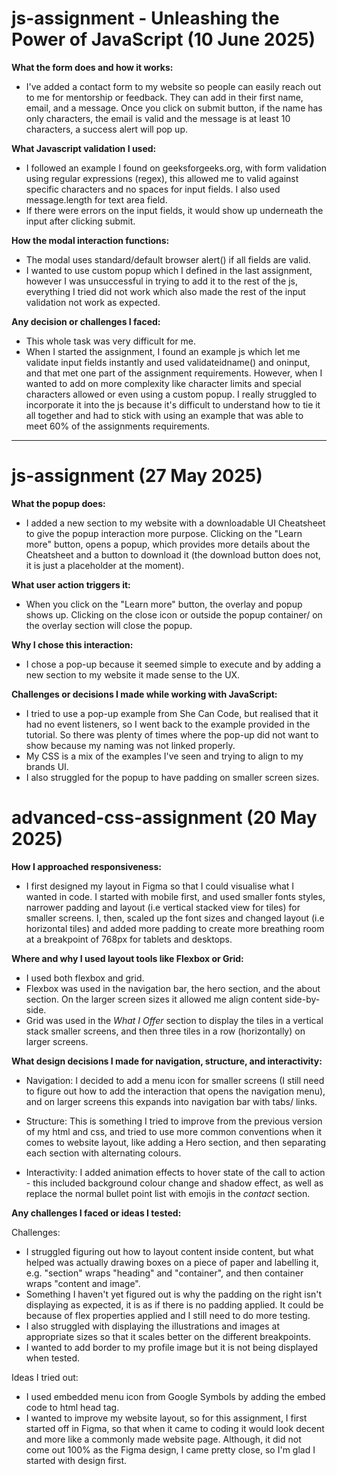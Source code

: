 # js-assignment - Unleashing the Power of JavaScript (10 June 2025)
**What the form does and how it works:**
- I've added a contact form to my website so people can easily reach out to me for mentorship or feedback. They can add in their first name, email, and a message. Once you click on submit button, if the name has only characters, the email is valid and the message is at least 10 characters, a success alert will pop up.

**What Javascript validation I used:**
- I followed an example I found on geeksforgeeks.org, with form validation using regular expressions (regex), this allowed me to valid against specific characters and no spaces for input fields. I also used message.length for text area field.
- If there were errors on the input fields, it would show up underneath the input after clicking submit.

**How the modal interaction functions:**
- The modal uses standard/default browser alert() if all fields are valid.
- I wanted to use custom popup which I defined in the last assignment, however I was unsuccessful in trying to add it to the rest of the js, everything I tried did not work which also made the rest of the input validation not work as expected.
  
**Any decision or challenges I faced:**
- This whole task was very difficult for me.
- When I started the assignment, I found an example js which let me validate input fields instantly and used validateidname() and oninput, and that met one part of the assignment requirements. However, when I wanted to add on more complexity like character limits and special characters allowed or even using a custom popup. I really struggled to incorporate it into the js because it's difficult to understand how to tie it all together and had to stick with using an example that was able to meet 60% of the assignments requirements.

-------------------------- 

# js-assignment (27 May 2025)
**What the popup does:**
- I added a new section to my website with a downloadable UI Cheatsheet to give the popup interaction more purpose. Clicking on the "Learn more" button, opens a popup, which provides more details about the Cheatsheet and a button to download it (the download button does not, it is just a placeholder at the moment).

**What user action triggers it:**
- When you click on the "Learn more" button, the overlay and popup shows up. Clicking on the close icon or outside the popup container/ on the overlay section will close the popup.

**Why I chose this interaction:**
- I chose a pop-up because it seemed simple to execute and by adding a new section to my website it made sense to the UX.

**Challenges or decisions I made while working with JavaScript:**
- I tried to use a pop-up example from She Can Code, but realised that it had no event listeners, so I went back to the example provided in the tutorial. So there was plenty of times where the pop-up did not want to show because my naming was not linked properly.
- My CSS is a mix of the examples I've seen and trying to align to my brands UI.
- I also struggled for the popup to have padding on smaller screen sizes.

# advanced-css-assignment (20 May 2025)
**How I approached responsiveness:**
- I first designed my layout in Figma so that I could visualise what I wanted in code. I started with mobile first, and used smaller fonts styles, narrower padding and layout (i.e vertical stacked view for tiles) for smaller screens. I, then, scaled up the font sizes and changed layout (i.e horizontal tiles) and added more padding to create more breathing room at a breakpoint of 768px for tablets and desktops. 


**Where and why I used layout tools like Flexbox or Grid:**
- I used both flexbox and grid.
- Flexbox was used in the navigation bar, the hero section, and the about section. On the larger screen sizes it allowed me align content side-by-side.
- Grid was used in the _What I Offer_ section to display the tiles in a vertical stack smaller screens, and then three tiles in a row (horizontally) on larger screens.


**What design decisions I made for navigation, structure, and interactivity:**
- Navigation: I decided to add a menu icon for smaller screens (I still need to figure out how to add the interaction that opens the navigation menu), and on larger screens this expands into navigation bar with tabs/ links.

- Structure: This is something I tried to improve from the previous version of my html and css, and tried to use more common conventions when it comes to website layout, like adding a Hero section, and then separating each section with alternating colours.

- Interactivity: I added animation effects to hover state of the call to action - this included background colour change and shadow effect, as well as replace the normal bullet point list with emojis in the _contact_ section.

**Any challenges I faced or ideas I tested:**

Challenges:
- I struggled figuring out how to layout content inside content, but what helped was actually drawing boxes on a piece of paper and labelling it, e.g. "section" wraps "heading" and "container", and then container wraps "content and image".
- Something I haven't yet figured out is why the padding on the right isn't displaying as expected, it is as if there is no padding applied. It could be because of flex properties applied and I still need to do more testing.
- I also struggled with displaying the illustrations and images at appropriate sizes so that it scales better on the different breakpoints.
- I wanted to add border to my profile image but it is not being displayed when tested.

Ideas I tried out:
- I used embedded menu icon from Google Symbols by adding the embed code to html head tag.
- I wanted to improve my website layout, so for this assignment, I first started off in Figma, so that when it came to coding it would look decent and more like a commonly made website page. Although, it did not come out 100% as the Figma design, I came pretty close, so I'm glad I started with design first.
